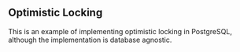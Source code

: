 ## Optimistic Locking

This is an example of implementing optimistic locking in PostgreSQL, although the implementation is database agnostic.

